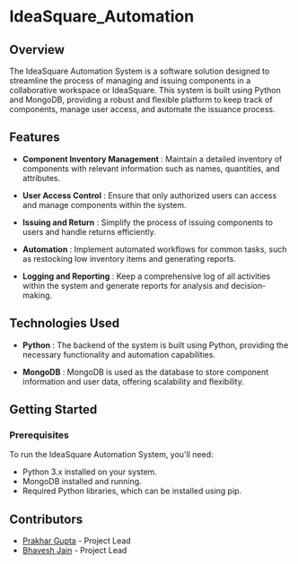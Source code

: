 # IdeaSquare_Automation
## Overview
The IdeaSquare Automation System is a software solution designed to streamline the process of managing and issuing components in a collaborative workspace or IdeaSquare. This system is built using Python and MongoDB, providing a robust and flexible platform to keep track of components, manage user access, and automate the issuance process.

## Features
* **Component Inventory Management** : Maintain a detailed inventory of components with relevant information such as names, quantities, and attributes.

* **User Access Control** : Ensure that only authorized users can access and manage components within the system.

* **Issuing and Return** : Simplify the process of issuing components to users and handle returns efficiently.

* **Automation** : Implement automated workflows for common tasks, such as restocking low inventory items and generating reports.

* **Logging and Reporting** : Keep a comprehensive log of all activities within the system and generate reports for analysis and decision-making.

## Technologies Used

* **Python** : The backend of the system is built using Python, providing the necessary functionality and automation capabilities.

* **MongoDB** : MongoDB is used as the database to store component information and user data, offering scalability and flexibility.

## Getting Started
### Prerequisites

To run the IdeaSquare Automation System, you'll need:
* Python 3.x installed on your system.
* MongoDB installed and running.
* Required Python libraries, which can be installed using pip.

## Contributors
* [Prakhar Gupta](https://github.com/prax_1) - Project Lead
* [Bhavesh Jain]() - Project Lead
